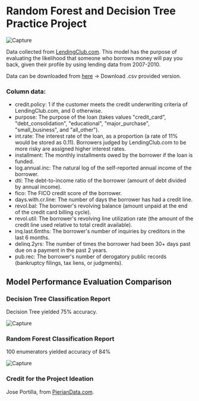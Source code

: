 # Random Forest and Decision Tree Practice Project 
![Capture](https://github.com/ghubnerr/dt-and-rf-practice/assets/91924667/597e26c5-6482-4868-bfbc-a6ca7a2de8de)


Data collected from [LendingClub.com](www.lendingclub.com). 
This model has the purpose of evaluating the likelihood that someone who borrows money will pay you back, given their profile by using lending data from 2007-2010.
 
Data can be downloaded from [here](https://www.lendingclub.com/info/download-data.action) -> Download .csv provided version.

### Column data:
* credit.policy: 1 if the customer meets the credit underwriting criteria of LendingClub.com, and 0 otherwise.
* purpose: The purpose of the loan (takes values "credit_card", "debt_consolidation", "educational", "major_purchase", "small_business", and "all_other").
* int.rate: The interest rate of the loan, as a proportion (a rate of 11% would be stored as 0.11). Borrowers judged by LendingClub.com to be more risky are assigned higher interest rates.
* installment: The monthly installments owed by the borrower if the loan is funded.
* log.annual.inc: The natural log of the self-reported annual income of the borrower.
* dti: The debt-to-income ratio of the borrower (amount of debt divided by annual income).
* fico: The FICO credit score of the borrower.
* days.with.cr.line: The number of days the borrower has had a credit line.
* revol.bal: The borrower's revolving balance (amount unpaid at the end of the credit card billing cycle).
* revol.util: The borrower's revolving line utilization rate (the amount of the credit line used relative to total credit available).
* inq.last.6mths: The borrower's number of inquiries by creditors in the last 6 months.
* delinq.2yrs: The number of times the borrower had been 30+ days past due on a payment in the past 2 years.
* pub.rec: The borrower's number of derogatory public records (bankruptcy filings, tax liens, or judgments).

## Model Performance Evaluation Comparison
### Decision Tree Classification Report
Decision Tree yielded 75% accuracy.

![Capture](https://github.com/ghubnerr/dt-and-rf-practice/assets/91924667/71a202c5-3ff0-46a9-9814-de31558a8582)

### Random Forest Classification Report
100 enumerators yielded accuracy of 84%

![Capture](https://github.com/ghubnerr/dt-and-rf-practice/assets/91924667/27543c17-7422-49c5-ae35-7590aa95689a)

### Credit for the Project Ideation
Jose Portilla, from [PierianData.com](http://www.pieriandata.com).
